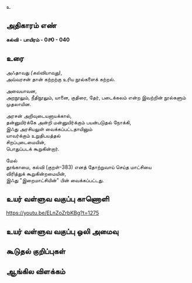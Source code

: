 உ


## அதிகாரம் எண்

**கல்வி - பாயிரம் - 0௪0 - 040**

## உரை

அஃதாவது _(கல்வியாவது)_,  
அவ்வரசன் தான் கற்றற்கு உரிய நூல்களைக் கற்றல்.

அவையாவன,  
அறநூலும், நீதிநூலும், யானை, குதிரை, தேர், படைக்கலம் என்ற இவற்றின் நூல்களும் முதலாயின.  

அரசன் அறிவுடையனாயக்கால்,  
தன்னுயிர்க்கே அன்றி மன்னுயிர்க்கும் பயன்படுதல் நோக்கி,  
இஃது அரசியலுள் வைக்கப்பட்டதாயினும்  
யாவர்க்கும் உறுதிபயத்தல்  
சிறப்புடைமையின்,  
பொதுப்படக் கூறுகின்றார்.  

மேல்  
தூங்காமை, கல்வி (குறள்-383) எனத் தோற்றுவாய் செய்த மாட்சியை  
விரித்துக் கூறுகின்றமையின்,  
இஃது "இறைமாட்சியின்" பின் வைக்கப்பட்டது.

## உயர் வள்ளுவ வகுப்பு காணொளி

https://youtu.be/ELnZoZrbKBg?t=1275

## உயர் வள்ளுவ வகுப்பு ஒலி அமைவு 


## கூடுதல் குறிப்புகள்


## ஆங்கில விளக்கம்

